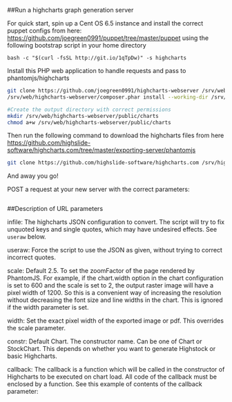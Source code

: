 ##Run a highcharts graph generation server

For quick start, spin up a Cent OS 6.5 instance and install the correct puppet configs from here: https://github.com/joegreen0991/puppet/tree/master/puppet using the following bootstrap script in your home directory

~~~
bash -c "$(curl -fsSL http://git.io/1qTpDw)" -s highcharts
~~~

Install this PHP web application to handle requests and pass to phantomjs/highcharts

~~~BASH
git clone https://github.com/joegreen0991/highcharts-webserver /srv/web/highcharts-webserver
/srv/web/highcharts-webserver/composer.phar install --working-dir /srv/web/highcharts-webserver

#Create the output directory with correct permissions
mkdir /srv/web/highcharts-webserver/public/charts
chmod a+w /srv/web/highcharts-webserver/public/charts
~~~

Then run the following command to download the highcharts files from here https://github.com/highslide-software/highcharts.com/tree/master/exporting-server/phantomjs

~~~BASH
git clone https://github.com/highslide-software/highcharts.com /srv/highcharts
~~~

And away you go!

POST a request at your new server with the correct parameters:

~~~

~~~

##Description of URL parameters

infile: The highcharts JSON configuration to convert. The script will try to fix unquoted keys and single quotes, which may have undesired effects. See `useraw` below.

useraw: Force the script to use the JSON as given, without trying to correct incorrect quotes.

scale: Default 2.5. To set the zoomFactor of the page rendered by PhantomJS. For example, if the chart.width option in the chart configuration is set to 600 and the scale is set to 2, the output raster image will have a pixel width of 1200. So this is a convenient way of increasing the resolution without decreasing the font size and line widths in the chart. This is ignored if the width parameter is set.

width: Set the exact pixel width of the exported image or pdf. This overrides the scale parameter.

constr: Default Chart. The constructor name. Can be one of Chart or StockChart. This depends on whether you want to generate Highstock or basic Highcharts.

callback: The callback is a function which will be called in the constructor of Highcharts to be executed on chart load. All code of the callback must be enclosed by a function. See this example of contents of the callback parameter:
